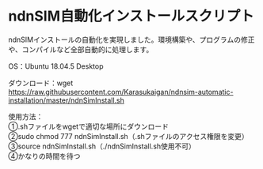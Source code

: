 # ndnSIM自動化インストールスクリプト
ndnSIMインストールの自動化を実現しました。環境構築や、プログラムの修正や、コンパイルなど全部自動的に処理します。<br>

OS：Ubuntu 18.04.5 Desktop<br>

ダウンロード：wget https://raw.githubusercontent.com/Karasukaigan/ndnsim-automatic-installation/master/ndnSimInstall.sh<br>

使用方法：<br>
①.shファイルをwgetで適切な場所にダウンロード<br>
②sudo chmod 777 ndnSimInstall.sh（.shファイルのアクセス権限を変更）<br>
③source ndnSimInstall.sh（./ndnSimInstall.sh使用不可）<br>
④かなりの時間を待つ<br>
